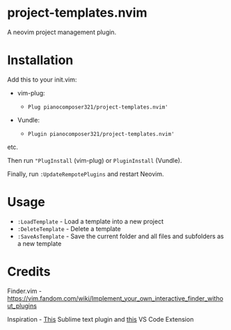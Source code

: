 # project-templates.nvim
A neovim project management plugin.

# Installation
Add this to your init.vim:

- vim-plug:
  - `Plug pianocomposer321/project-templates.nvim'`
  
- Vundle:
  - `Plugin pianocomposer321/project-templates.nvim'`

etc.

Then run `"PlugInstall` (vim-plug) or `PluginInstall` (Vundle).

Finally, run `:UpdateRempotePlugins` and restart Neovim.

# Usage

- `:LoadTemplate` - Load a template into a new project
- `:DeleteTemplate` - Delete a template
- `:SaveAsTemplate` - Save the current folder and all files and subfolders as a new template

# Credits

Finder.vim - https://vim.fandom.com/wiki/Implement_your_own_interactive_finder_without_plugins

Inspiration - [This](https://github.com/bit101/ProjectMaker) Sublime text plugin and [this](https://github.com/cantonios/vscode-project-templates) VS Code Extension

